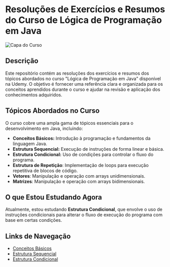 # Resoluções de Exercícios e Resumos do Curso de Lógica de Programação em Java

![Capa do Curso](https://i.pinimg.com/736x/de/64/57/de6457f755d461fd151a34b6da26203a.jpg)

## Descrição

Este repositório contém as resoluções dos exercícios e resumos dos tópicos abordados no curso "Lógica de Programação em Java" disponível na Udemy. O objetivo é fornecer uma referência clara e organizada para os conceitos aprendidos durante o curso e ajudar na revisão e aplicação dos conhecimentos adquiridos.

## Tópicos Abordados no Curso

O curso cobre uma ampla gama de tópicos essenciais para o desenvolvimento em Java, incluindo:

- **Conceitos Básicos:** Introdução à programação e fundamentos da linguagem Java.
- **Estrutura Sequencial:** Execução de instruções de forma linear e básica.
- **Estrutura Condicional:** Uso de condições para controlar o fluxo do programa.
- **Estrutura de Repetição**: Implementação de loops para execução repetitiva de blocos de código.
- **Vetores**: Manipulação e operação com arrays unidimensionais.
- **Matrizes**: Manipulação e operação com arrays bidimensionais.

## O que Estou Estudando Agora

Atualmente, estou estudando **Estrutura Condicional**, que envolve o uso de instruções condicionais para alterar o fluxo de execução do programa com base em certas condições.

## Links de Navegação

- [Conceitos Básicos](https://github.com/andredeomondes/java-logica-de-programacao/blob/main/conceitos-basicos.md)
- [Estrutura Sequencial](https://github.com/andredeomondes/java-logica-de-programacao/blob/main/estrutura-sequencial/estrutura-sequencial.md)
- [Estrutura Condicional](https://github.com/andredeomondes/java-logica-de-programacao/blob/main/estrutura-condicional/estrutura-condicional.md)
